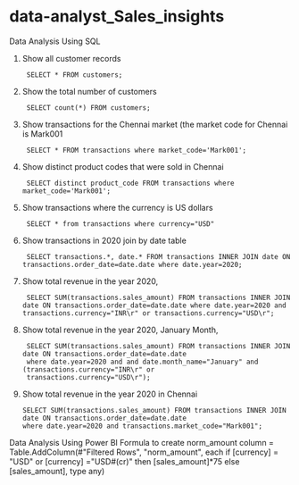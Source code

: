 # data-analyst_Sales_insights

Data Analysis Using SQL
1. Show all customer records

        SELECT * FROM customers;

2. Show the total number of customers

        SELECT count(*) FROM customers;

3. Show transactions for the Chennai market (the market code for Chennai is Mark001

        SELECT * FROM transactions where market_code='Mark001';

4. Show distinct product codes that were sold in Chennai

        SELECT distinct product_code FROM transactions where market_code='Mark001';

5. Show transactions where the currency is US dollars

        SELECT * from transactions where currency="USD"

6. Show transactions in 2020 join by date table

        SELECT transactions.*, date.* FROM transactions INNER JOIN date ON transactions.order_date=date.date where date.year=2020;

7. Show total revenue in the year 2020,

        SELECT SUM(transactions.sales_amount) FROM transactions INNER JOIN date ON transactions.order_date=date.date where date.year=2020 and transactions.currency="INR\r" or transactions.currency="USD\r";

8. Show total revenue in the year 2020, January Month,

        SELECT SUM(transactions.sales_amount) FROM transactions INNER JOIN date ON transactions.order_date=date.date
        where date.year=2020 and and date.month_name="January" and (transactions.currency="INR\r" or 
        transactions.currency="USD\r");

10. Show total revenue in the year 2020 in Chennai

        SELECT SUM(transactions.sales_amount) FROM transactions INNER JOIN date ON transactions.order_date=date.date
        where date.year=2020 and transactions.market_code="Mark001";

Data Analysis Using Power BI
Formula to create norm_amount column
= Table.AddColumn(#"Filtered Rows", "norm_amount", each if [currency] = "USD" or [currency] ="USD#(cr)" then [sales_amount]*75 else [sales_amount], type any) 
